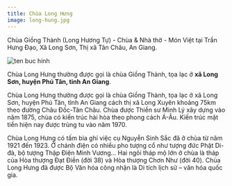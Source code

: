 ```yaml
---
title: Chùa Long Hưng
image: long-hung.jpg
---
```


Chùa Giồng Thành (Long Hương Tự) - Chùa & Nhà thờ - Món Việt tại Trần Hưng Đạo, Xã Long Sơn, Thị xã Tân Châu, An Giang.

![ten buc hinh](http://vuonhoaphatgiao.com/uploads/noidung/images/tu_vien/chualonghung_56.jpg "ten buc hinh")

Chùa Long Hưng thường được gọi là chùa Giồng Thành, tọa lạc ở **xã Long Sơn, huyện Phú Tân, tỉnh An Giang**.

Chùa Long Hưng thường được gọi là chùa Giồng Thành, tọa lạc ở xã Long Sơn, huyện Phú Tân, tỉnh An Giang cách thị xã Long Xuyên khoảng 75km theo đường Châu Đốc-Tân Châu. Chùa được Thiền sư Minh Lý xây dựng vào năm 1875, chùa có kiến trúc hài hòa theo phong cách Á-Âu. Kiến trúc mặt tiền hiện nay được trùng tu vào năm 1970.

Chùa Long Hưng có tấm bia ghi việc cụ Nguyễn Sinh Sắc đã ở chùa từ năm 1921 đến 1923. Ở chánh điện có nhiều pho tượng cổ như tượng đức Phật Di-đà, bộ tượng Thập Điện Minh Vương… Hai ngôi tháp mộ lớn ở chùa là tháp của Hòa thượng Đạt Điền (đời 38) và Hòa thượng Chơn Như (đời 40). Chùa Long Hưng đã được Bộ Văn hóa công nhận là Di tích lịch sử – văn hóa quốc gia.

